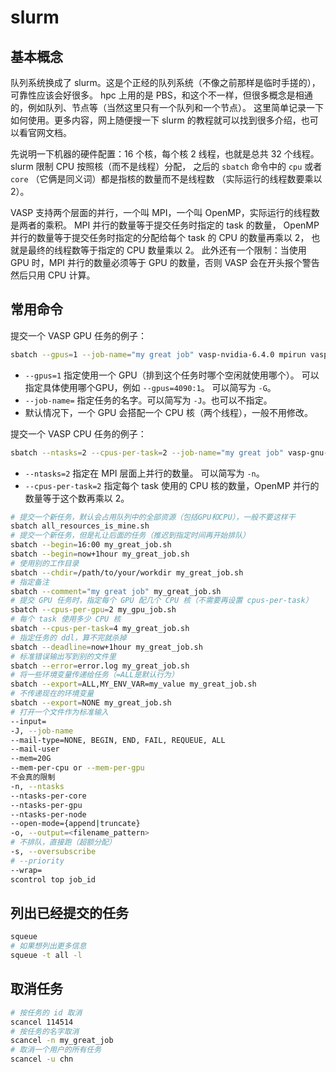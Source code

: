 # slurm

## 基本概念

队列系统换成了 slurm。这是个正经的队列系统（不像之前那样是临时手搓的），可靠性应该会好很多。
hpc 上用的是 PBS，和这个不一样，但很多概念是相通的，例如队列、节点等（当然这里只有一个队列和一个节点）。
这里简单记录一下如何使用。更多内容，网上随便搜一下 slurm 的教程就可以找到很多介绍，也可以看官网文档。

先说明一下机器的硬件配置：16 个核，每个核 2 线程，也就是总共 32 个线程。
slurm 限制 CPU 按照核（而不是线程）分配，
  之后的 `sbatch` 命令中的 `cpu` 或者 `core` （它俩是同义词）都是指核的数量而不是线程数
  （实际运行的线程数要乘以 2）。

VASP 支持两个层面的并行，一个叫 MPI，一个叫 OpenMP，实际运行的线程数是两者的乘积。
MPI 并行的数量等于提交任务时指定的 task 的数量，
  OpenMP 并行的数量等于提交任务时指定的分配给每个 task 的 CPU 的数量再乘以 2，
  也就是最终的线程数等于指定的 CPU 数量乘以 2。
此外还有一个限制：当使用 GPU 时，MPI 并行的数量必须等于 GPU 的数量，否则 VASP 会在开头报个警告然后只用 CPU 计算。

## 常用命令

提交一个 VASP GPU 任务的例子：

```bash
sbatch --gpus=1 --job-name="my great job" vasp-nvidia-6.4.0 mpirun vasp-std
```

* `--gpus=1` 指定使用一个 GPU（排到这个任务时哪个空闲就使用哪个）。
  可以指定具体使用哪个GPU，例如 `--gpus=4090:1`。
  可以简写为 `-G`。
* `--job-name=` 指定任务的名字。可以简写为 `-J`。也可以不指定。
* 默认情况下，一个 GPU 会搭配一个 CPU 核（两个线程），一般不用修改。

提交一个 VASP CPU 任务的例子：

```bash
sbatch --ntasks=2 --cpus-per-task=2 --job-name="my great job" vasp-gnu-6.4.0 mpirun vasp-std
```

* `--ntasks=2` 指定在 MPI 层面上并行的数量。
  可以简写为 `-n`。
* `--cpus-per-task=2` 指定每个 task 使用的 CPU 核的数量，OpenMP 并行的数量等于这个数再乘以 2。

```bash
# 提交一个新任务，默认会占用队列中的全部资源（包括GPU和CPU），一般不要这样干
sbatch all_resources_is_mine.sh
# 提交一个新任务，但是礼让后面的任务（推迟到指定时间再开始排队）
sbatch --begin=16:00 my_great_job.sh
sbatch --begin=now+1hour my_great_job.sh
# 使用别的工作目录
sbatch --chdir=/path/to/your/workdir my_great_job.sh
# 指定备注
sbatch --comment="my great job" my_great_job.sh
# 提交 GPU 任务时，指定每个 GPU 配几个 CPU 核（不需要再设置 cpus-per-task）
sbatch --cpus-per-gpu=2 my_gpu_job.sh
# 每个 task 使用多少 CPU 核
sbatch --cpus-per-task=4 my_great_job.sh
# 指定任务的 ddl，算不完就杀掉
sbatch --deadline=now+1hour my_great_job.sh
# 标准错误输出写到别的文件里
sbatch --error=error.log my_great_job.sh
# 将一些环境变量传递给任务（=ALL是默认行为）
sbatch --export=ALL,MY_ENV_VAR=my_value my_great_job.sh
# 不传递现在的环境变量
sbatch --export=NONE my_great_job.sh
# 打开一个文件作为标准输入
--input=
-J, --job-name
--mail-type=NONE, BEGIN, END, FAIL, REQUEUE, ALL
--mail-user
--mem=20G
--mem-per-cpu or --mem-per-gpu
不会真的限制
-n, --ntasks
--ntasks-per-core
--ntasks-per-gpu
--ntasks-per-node
--open-mode={append|truncate}
-o, --output=<filename_pattern>
# 不排队，直接跑（超额分配）
-s, --oversubscribe
# --priority
--wrap=
scontrol top job_id
```

## 列出已经提交的任务

```bash
squeue
# 如果想列出更多信息
squeue -t all -l
```

## 取消任务

```bash
# 按任务的 id 取消
scancel 114514
# 按任务的名字取消
scancel -n my_great_job
# 取消一个用户的所有任务
scancel -u chn
```